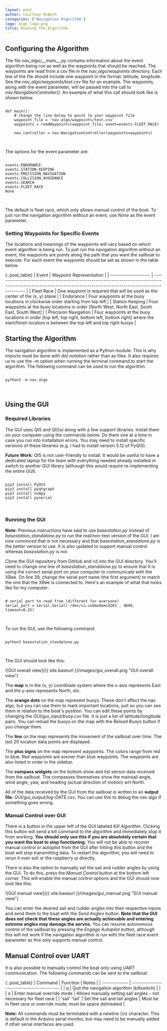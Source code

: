 ```yaml
---
layout: post
author: Courtney McBeth
categories: ['Navigation Algorithm']
logo: algo_logo.png
title: Running the Algorithm
---
```


<link rel="stylesheet" href="{{site.baseurl}}/css/code_styles/hybrid.css">
<script src="{{site.baseurl}}/js/highlight.pack.js"></script>
<script>hljs.initHighlightingOnLoad();</script>

## Configuring the Algorithm

The file _nav\_algo/\_\_main\_\_.py_ contains information about the event algorithm being run as well as the waypoints that should be reached. The waypoints are read from a csv file in the _nav\_algo/waypoints_ directory. Each line of the file should include one waypoint in the format: latitude, longitude. See the _nav\_algo/waypoints/test.csv_ file for an example. The waypoints, along with the event parameter, will be passed into the call to _nav.NavigationController()_. An example of what this call should look like is shown below.

<pre>
<code class="python">
def main():
    # change the line below to point to your waypoint file
    waypoint_file = 'nav_algo/waypoints/test.csv'
    waypoints = readWaypoints(waypoint_file, event=events.FLEET_RACE)

    nav_controller = nav.NavigationController(waypoints=waypoints)

</code>
</pre>

The options for the event parameter are:

<pre>
<code class="python">
events.ENDURANCE
events.STATION_KEEPING
events.PRECISION_NAVIGATION
events.COLLISION_AVOIDANCE
events.SEARCH
events.FLEET_RACE
None

</code>
</pre>

The default is fleet race, which only allows manual control of the boat. To just run the navigation algorithm without an event, use _None_ as the event parameter.

### Setting Waypoints for Specific Events

The locations and meanings of the waypoints will vary based on which event algorithm is being run. To just run the navigation algorithm without an event, the waypoints are points along the path that you want the sailboat to execute. For each event the waypoints should be set as shown in the table below.

{:.post_table}
| Event                | Waypoint Representation                                                                                                                                                    |
| -------------------- | -------------------------------------------------------------------------------------------------------------------------------------------------------------------------- |
| Fleet Race           | One waypoint is required that will be used as the center of the (x, y) plane                                                                                               |
| Endurance            | Four waypoints at the buoy locations in clockwise order starting from top left                                                                                             |
| Station Keeping      | Four waypoints at the buoy locations in order [North West, North East, South East, South West]                                                                             |
| Precision Navigation | Four waypoints at the buoy locations in order [top left, top right, bottom left, bottom right] where the start/finish location is between the top left and top right buoys |


## Starting the Algorithm

The navigation algorithm is implemented as a Python module. This is why imports must be done with _dot notation_ rather than as files. It also requires us to use the _-m_ option when running the terminal command to start the algorithm. The following command can be used to run the algorithm.

<pre>
<code class="shell">
python3 -m nav_algo

</code>
</pre>

## Using the GUI

### Required Libraries

The GUI uses Qt5 and QtGui along with a few support libraries. Install them on your computer using the commands below. Do them one at a time in case you run into installation errors. You may need to install specific versions of these libraries (e.g. I had to install version 5.12 of PyQt5).

**Future Work:** Qt5 is not user-friendly to install. It would be useful to have a dedicated laptop for the team with everything needed already installed or switch to another GUI library (although this would require re-implementing the entire GUI).

<pre>
<code class="shell">
pip3 install PyQt5
pip3 install pyqtgraph
pip3 install numpy
pip3 install pyserial

</code>
</pre>

### Running the GUI

**Note:** Previous instructions have said to use _basestation.py_ instead of _basestation\_standalone.py_ to run the real/non-test version of the GUI. I am now convinced that is not necessary and that _basestation\_standalone.py_ is the better version to use. It is also updated to support manual control whereas _basestation.py_ is not.

Clone the GUI repository from GitHub and cd into the GUI directory. You'll need to change one line of _basestation\_standalone.py_ to ensure that it is using the correct serial port on your computer to communicate with the XBee. On line 39, change the serial port name (the first argument) to match the one that the XBee is connected to. Here's an example of what that looks like for my computer:

<pre>
<code class="python">
# serial port to read from (different for everyone)
serial_port = serial.Serial('/dev/cu.usbmodem14201', 9600, timeout=0.25)

</code>
</pre>

To run the GUI, use the following command.

<pre>
<code class="shell">
python3 basestation_standalone.py

</code>
</pre>

The GUI should look like this:

![GUI overall view]({{ site.baseurl }}/images/gui_overall.png "GUI overall view")

The **map** is in the (x, y) coordinate system where the x-axis represents East and the y-axis represents North, etc.

The **orange dots** on the map represent buoys. These don't affect the nav algo, but you can use them to mark important locations, just so you can see them in relation to the boat's position. You can edit these points by changing the _GUI/gui\_input/buoy.csv_ file. It is just a list of latitude/longitude pairs. You can reload the buoys on the map with the _Reload Buoys_ button if you change them.

The **line** on the map represents the movement of the sailboat over time. The last 20 location data points are displayed.

The **plus signs** on the map represent waypoints. The colors range from red to blue. Red waypoints are sooner than blue waypoints. The waypoints are also listed in order in the sidebar.

The **compass widgets** on the bottom show and list sensor data received from the sailboat. The compasses themselves show the mainsail angle, wind angle, yaw, and heading (actual direction of motion) wrt North.

All of the data received by the GUI from the sailboat is written to an **output file**: _GUI/gui\_output/log-DATE.csv_. You can use this to debug the nav algo if something goes wrong.

### Manual Control over GUI

There is a button in the upper left of the GUI labeled _Kill Algorithm_. Clicking this button will send a kill command to the algorithm and immediately stop it from working. **You should only use this if you are absolutely certain that you want the boat to stop functioning.** You will not be able to recover manual control or autopilot from the GUI after hitting this button and the boat will stop transmitting data. To restart the algorithm, you will need to rerun it over ssh or the raspberry pi directly.

There is also the option to manually set the sail and rudder angles by using the GUI. To do this, press the _Manual Control_ button at the bottom left corner. This will enable the manual control options and the GUI should now look like this:

![GUI manual view]({{ site.baseurl }}/images/gui_manual.png "GUI manual view")

You can enter the desired sail and rudder angles into their respective inputs and send them to the boat with the _Send Angles_ button. **Note that the GUI does not check that these angles are actually achievable and entering extreme angles may damage the servos.** You can resume autonomous control of the sailboat by pressing the _Engage Autopilot_ button, although this will not work if the navigation algorithm is run with the fleet race event parameter as this only supports manual control.

## Manual Control over UART

It is also possible to manually control the boat only using UART communication. The following commands can be sent to the sailboat:

{:.post_table}
| Command       | Function                                   | Notes                                                              |
| ------------- | ------------------------------------------ |
| q             | Quit the navigation algorithm (killswitch) |                                                                    |
| o             | Enter manual override mode                 | Allows manually setting sail angles - not necessary for fleet race |
| 'sail' 'tail' | Set the sail and tail angles               | Must be in fleet race or override mode; must be space delineated   |

**Note:** All commands must be terminated with a newline (\n) character. This is default in the Arduino serial monitor, but may need to be manually added if other serial interfaces are used.